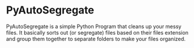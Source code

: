 # PyAutoSegregate
PyAutoSegregate is a simple Python Program that cleans up your messy files. It basically sorts out (or segregate) files based on their files extension and group them together to separate folders to make your files organized.
